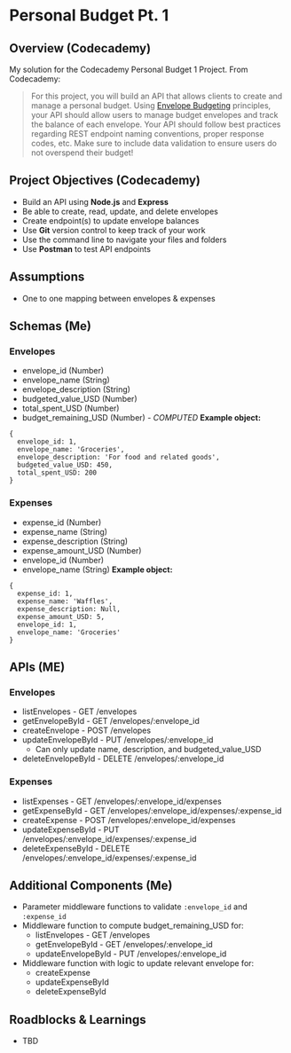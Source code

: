 # Personal Budget Pt. 1

## Overview (Codecademy)
My solution for the Codecademy Personal Budget 1 Project. From Codecademy:
> For this project, you will build an API that allows clients to create and manage a personal budget. Using [Envelope Budgeting](https://www.thebalance.com/what-is-envelope-budgeting-1293682) principles, your API should allow users to manage budget envelopes and track the balance of each envelope. Your API should follow best practices regarding REST endpoint naming conventions, proper response codes, etc. Make sure to include data validation to ensure users do not overspend their budget!

## Project Objectives (Codecademy)
- Build an API using **Node.js** and **Express**
- Be able to create, read, update, and delete envelopes
- Create endpoint(s) to update envelope balances
- Use **Git** version control to keep track of your work
- Use the command line to navigate your files and folders
- Use **Postman** to test API endpoints

## Assumptions
- One to one mapping between envelopes & expenses

## Schemas (Me)
### Envelopes
- envelope_id (Number)
- envelope_name (String)
- envelope_description (String)
- budgeted_value_USD (Number)
- total_spent_USD (Number)
- budget_remaining_USD (Number) - *COMPUTED*
**Example object:**
``` JS
{
  envelope_id: 1,
  envelope_name: 'Groceries',
  envelope_description: 'For food and related goods',
  budgeted_value_USD: 450,
  total_spent_USD: 200
}
```
### Expenses
- expense_id (Number)
- expense_name (String)
- expense_description (String)
- expense_amount_USD (Number)
- envelope_id (Number)
- envelope_name (String)
**Example object:**
``` JS
{
  expense_id: 1,
  expense_name: 'Waffles',
  expense_description: Null,
  expense_amount_USD: 5,
  envelope_id: 1,
  envelope_name: 'Groceries'
}
```
## APIs (ME)
### Envelopes
- listEnvelopes - GET /envelopes
- getEnvelopeById - GET /envelopes/:envelope_id
- createEnvelope - POST /envelopes
- updateEnvelopeById - PUT /envelopes/:envelope_id
  - Can only update name, description, and budgeted_value_USD
- deleteEnvelopeById - DELETE /envelopes/:envelope_id
### Expenses
- listExpenses - GET /envelopes/:envelope_id/expenses
- getExpenseById - GET /envelopes/:envelope_id/expenses/:expense_id
- createExpense - POST /envelopes/:envelope_id/expenses
- updateExpenseById - PUT /envelopes/:envelope_id/expenses/:expense_id
- deleteExpenseById - DELETE /envelopes/:envelope_id/expenses/:expense_id

## Additional Components (Me)
- Parameter middleware functions to validate `:envelope_id` and `:expense_id`
- Middleware function to compute budget_remaining_USD for:
  - listEnvelopes - GET /envelopes
  - getEnvelopeById - GET /envelopes/:envelope_id
  - updateEnvelopeById - PUT /envelopes/:envelope_id
- Middleware function with logic to update relevant envelope for:
  - createExpense
  - updateExpenseById
  - deleteExpenseById

## Roadblocks & Learnings
- TBD